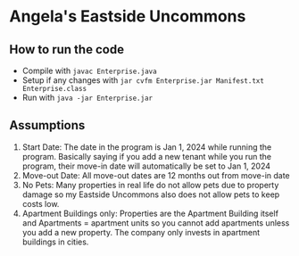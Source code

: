 # Angela's Eastside Uncommons

## How to run the code

* Compile with `javac Enterprise.java`
* Setup if any changes with `jar cvfm Enterprise.jar Manifest.txt Enterprise.class`
* Run with `java -jar Enterprise.jar`


## Assumptions

1. Start Date: The date in the program is Jan 1, 2024 while running the program. 
    Basically saying if you add a new tenant while you run the program, their move-in date will automatically be set to Jan 1, 2024
2. Move-out Date: All move-out dates are 12 months out from move-in date
3. No Pets: Many properties in real life do not allow pets due to property damage so my Eastside Uncommons also does not allow pets to keep costs low.
4. Apartment Buildings only: Properties are the Apartment Building itself and Apartments = apartment units so you cannot add apartments unless you add a new property. The company only invests in apartment buildings in cities.